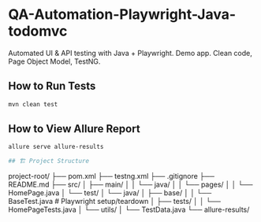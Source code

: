 # QA-Automation-Playwright-Java-todomvc
Automated UI &amp; API testing with Java + Playwright. Demo app. Clean code, Page Object Model, TestNG.

## How to Run Tests
```bash
mvn clean test
```

## How to View Allure Report
```bash
allure serve allure-results

## 🏗️ Project Structure

```
project-root/
├── pom.xml
├── testng.xml
├── .gitignore
├── README.md
├── src/
│   ├── main/
│   │   └── java/
│   │       └── pages/
│   │           └── HomePage.java
│   └── test/
│       └── java/
│           ├── base/
│           │   └── BaseTest.java          # Playwright setup/teardown
│           ├── tests/
│           │   └── HomePageTests.java
│           └── utils/
│               └── TestData.java
└── allure-results/
````

